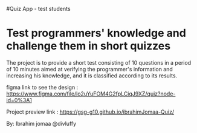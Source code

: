 #Quiz App - test students


# Test programmers' knowledge and challenge them in short quizzes


The project is to provide a short test consisting of 10 questions 
in a period of 10 minutes aimed at verifying the programmer's information 
and increasing his knowledge, and it is classified according to its results.


figma link to see the design : https://www.figma.com/file/lo2uYuFOM4G2fpLCiqJ9XZ/quiz?node-id=0%3A1

Project preview link : https://gsg-g10.github.io/ibrahimJomaa-Quiz/


By: Ibrahim jomaa 
@divluffy

